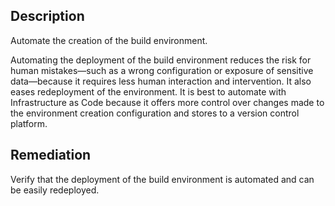 ## Description

Automate the creation of the build environment.

Automating the deployment of the build environment reduces the risk for human mistakes—such as a wrong configuration or exposure of sensitive data—because it requires less human interaction and intervention. It also eases redeployment of the environment. It is best to automate with Infrastructure as Code because it offers more control over changes made to the environment creation configuration and stores to a version control platform.

## Remediation

Verify that the deployment of the build environment is automated and can be easily redeployed.